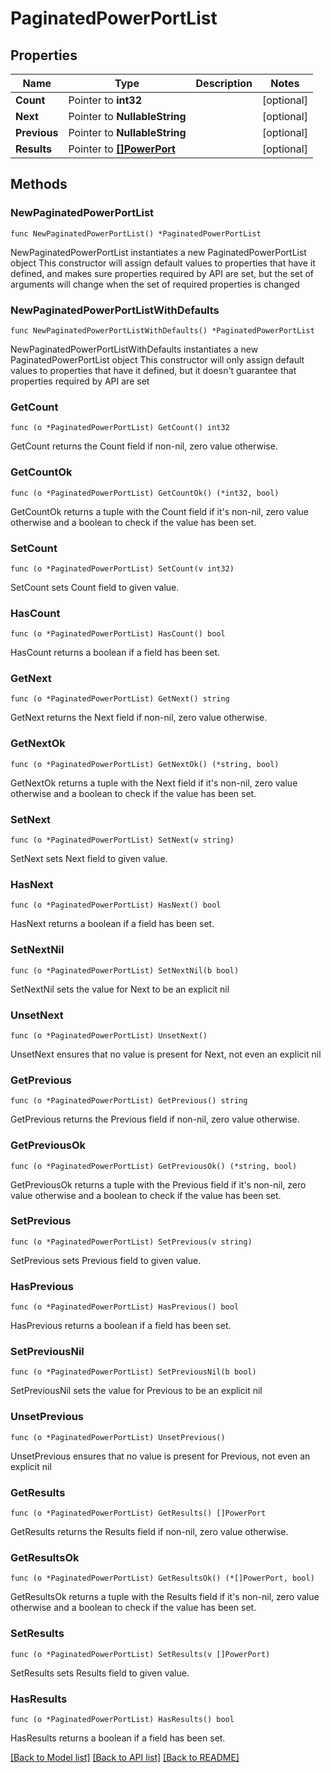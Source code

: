 # PaginatedPowerPortList

## Properties

Name | Type | Description | Notes
------------ | ------------- | ------------- | -------------
**Count** | Pointer to **int32** |  | [optional] 
**Next** | Pointer to **NullableString** |  | [optional] 
**Previous** | Pointer to **NullableString** |  | [optional] 
**Results** | Pointer to [**[]PowerPort**](PowerPort.md) |  | [optional] 

## Methods

### NewPaginatedPowerPortList

`func NewPaginatedPowerPortList() *PaginatedPowerPortList`

NewPaginatedPowerPortList instantiates a new PaginatedPowerPortList object
This constructor will assign default values to properties that have it defined,
and makes sure properties required by API are set, but the set of arguments
will change when the set of required properties is changed

### NewPaginatedPowerPortListWithDefaults

`func NewPaginatedPowerPortListWithDefaults() *PaginatedPowerPortList`

NewPaginatedPowerPortListWithDefaults instantiates a new PaginatedPowerPortList object
This constructor will only assign default values to properties that have it defined,
but it doesn't guarantee that properties required by API are set

### GetCount

`func (o *PaginatedPowerPortList) GetCount() int32`

GetCount returns the Count field if non-nil, zero value otherwise.

### GetCountOk

`func (o *PaginatedPowerPortList) GetCountOk() (*int32, bool)`

GetCountOk returns a tuple with the Count field if it's non-nil, zero value otherwise
and a boolean to check if the value has been set.

### SetCount

`func (o *PaginatedPowerPortList) SetCount(v int32)`

SetCount sets Count field to given value.

### HasCount

`func (o *PaginatedPowerPortList) HasCount() bool`

HasCount returns a boolean if a field has been set.

### GetNext

`func (o *PaginatedPowerPortList) GetNext() string`

GetNext returns the Next field if non-nil, zero value otherwise.

### GetNextOk

`func (o *PaginatedPowerPortList) GetNextOk() (*string, bool)`

GetNextOk returns a tuple with the Next field if it's non-nil, zero value otherwise
and a boolean to check if the value has been set.

### SetNext

`func (o *PaginatedPowerPortList) SetNext(v string)`

SetNext sets Next field to given value.

### HasNext

`func (o *PaginatedPowerPortList) HasNext() bool`

HasNext returns a boolean if a field has been set.

### SetNextNil

`func (o *PaginatedPowerPortList) SetNextNil(b bool)`

 SetNextNil sets the value for Next to be an explicit nil

### UnsetNext
`func (o *PaginatedPowerPortList) UnsetNext()`

UnsetNext ensures that no value is present for Next, not even an explicit nil
### GetPrevious

`func (o *PaginatedPowerPortList) GetPrevious() string`

GetPrevious returns the Previous field if non-nil, zero value otherwise.

### GetPreviousOk

`func (o *PaginatedPowerPortList) GetPreviousOk() (*string, bool)`

GetPreviousOk returns a tuple with the Previous field if it's non-nil, zero value otherwise
and a boolean to check if the value has been set.

### SetPrevious

`func (o *PaginatedPowerPortList) SetPrevious(v string)`

SetPrevious sets Previous field to given value.

### HasPrevious

`func (o *PaginatedPowerPortList) HasPrevious() bool`

HasPrevious returns a boolean if a field has been set.

### SetPreviousNil

`func (o *PaginatedPowerPortList) SetPreviousNil(b bool)`

 SetPreviousNil sets the value for Previous to be an explicit nil

### UnsetPrevious
`func (o *PaginatedPowerPortList) UnsetPrevious()`

UnsetPrevious ensures that no value is present for Previous, not even an explicit nil
### GetResults

`func (o *PaginatedPowerPortList) GetResults() []PowerPort`

GetResults returns the Results field if non-nil, zero value otherwise.

### GetResultsOk

`func (o *PaginatedPowerPortList) GetResultsOk() (*[]PowerPort, bool)`

GetResultsOk returns a tuple with the Results field if it's non-nil, zero value otherwise
and a boolean to check if the value has been set.

### SetResults

`func (o *PaginatedPowerPortList) SetResults(v []PowerPort)`

SetResults sets Results field to given value.

### HasResults

`func (o *PaginatedPowerPortList) HasResults() bool`

HasResults returns a boolean if a field has been set.


[[Back to Model list]](../README.md#documentation-for-models) [[Back to API list]](../README.md#documentation-for-api-endpoints) [[Back to README]](../README.md)


